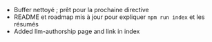 - Buffer nettoyé ; prêt pour la prochaine directive
- README et roadmap mis à jour pour expliquer `npm run index` et les résumés
- Added llm-authorship page and link in index
